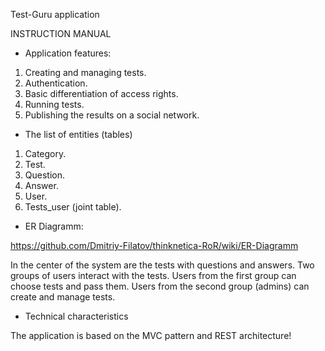 
Test-Guru application

INSTRUCTION MANUAL

* Application features:

1. Сreating and managing tests.
2. Authentication.
3. Basic differentiation of access rights.
4. Running tests.
5. Publishing the results on a social network.

* The list of entities (tables)

1. Category.
2. Test.
3. Question.
4. Answer.
5. User.
6. Tests_user (joint table).

* ER Diagramm:

https://github.com/Dmitriy-Filatov/thinknetica-RoR/wiki/ER-Diagramm

In the center of the system are the tests with questions and answers.
Two groups of users interact with the tests.
Users from the first group can choose tests and pass them.
Users from the second group (admins) can create and manage tests.

* Technical characteristics

The application is based on the MVC pattern and REST architecture!
